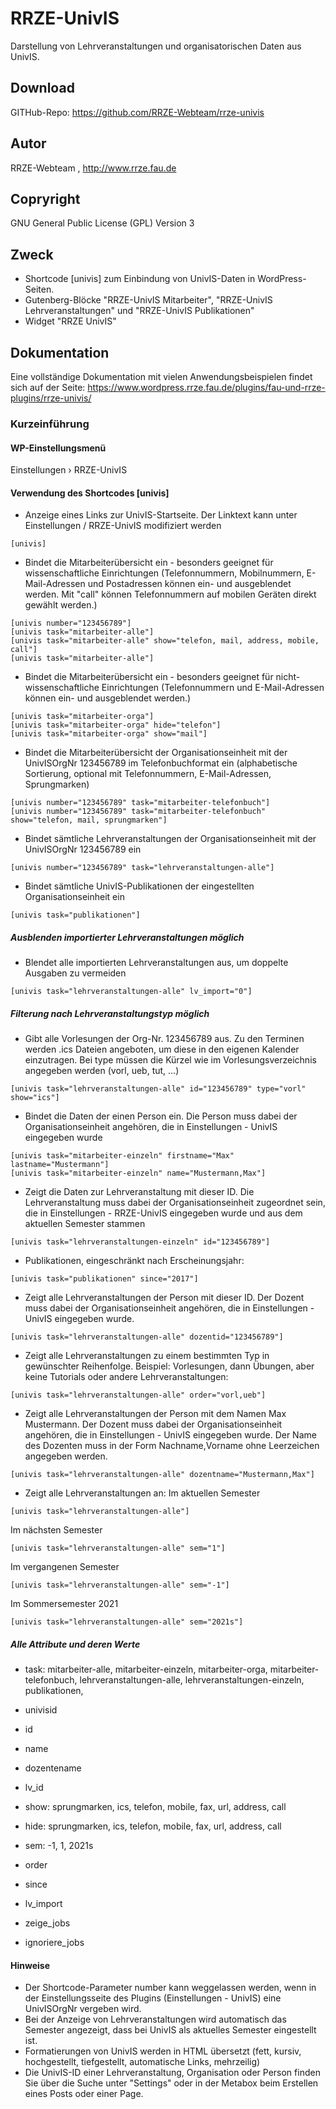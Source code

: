 # RRZE-UnivIS

Darstellung von Lehrveranstaltungen und organisatorischen Daten aus UnivIS.

## Download 

GITHub-Repo: https://github.com/RRZE-Webteam/rrze-univis


## Autor 
RRZE-Webteam , http://www.rrze.fau.de

## Copryright

GNU General Public License (GPL) Version 3 


## Zweck 

- Shortcode [univis] zum Einbindung von UnivIS-Daten in WordPress-Seiten.
- Gutenberg-Blöcke "RRZE-UnivIS Mitarbeiter", "RRZE-UnivIS Lehrveranstaltungen" und "RRZE-UnivIS Publikationen"
- Widget "RRZE UnivIS"

## Dokumentation

Eine vollständige Dokumentation mit vielen Anwendungsbeispielen findet sich auf der Seite: 
https://www.wordpress.rrze.fau.de/plugins/fau-und-rrze-plugins/rrze-univis/


### Kurzeinführung


#### WP-Einstellungsmenü

Einstellungen › RRZE-UnivIS

#### Verwendung des Shortcodes [univis]

- Anzeige eines Links zur UnivIS-Startseite. Der Linktext kann unter Einstellungen / RRZE-UnivIS modifiziert werden
```
[univis]
```
- Bindet die Mitarbeiterübersicht ein - besonders geeignet für wissenschaftliche Einrichtungen (Telefonnummern, Mobilnummern, E-Mail-Adressen und Postadressen können ein- und ausgeblendet werden. Mit "call" können Telefonnummern auf mobilen Geräten direkt gewählt werden.)
```
[univis number="123456789"]
[univis task="mitarbeiter-alle"]
[univis task="mitarbeiter-alle" show="telefon, mail, address, mobile, call"]
[univis task="mitarbeiter-alle"]
```    
- Bindet die Mitarbeiterübersicht ein - besonders geeignet für nicht-wissenschaftliche Einrichtungen (Telefonnummern und E-Mail-Adressen können ein- und ausgeblendet werden.)
```
[univis task="mitarbeiter-orga"]
[univis task="mitarbeiter-orga" hide="telefon"]
[univis task="mitarbeiter-orga" show="mail"]
```
- Bindet die Mitarbeiterübersicht der Organisationseinheit mit der UnivISOrgNr 123456789 im Telefonbuchformat ein (alphabetische Sortierung, optional mit Telefonnummern, E-Mail-Adressen, Sprungmarken)
```
[univis number="123456789" task="mitarbeiter-telefonbuch"]
[univis number="123456789" task="mitarbeiter-telefonbuch" show="telefon, mail, sprungmarken"]
```
- Bindet sämtliche Lehrveranstaltungen der Organisationseinheit mit der UnivISOrgNr 123456789 ein
```
[univis number="123456789" task="lehrveranstaltungen-alle"]
```
- Bindet sämtliche UnivIS-Publikationen der eingestellten Organisationseinheit ein
```
[univis task="publikationen"]
```


##### Ausblenden importierter Lehrveranstaltungen möglich

- Blendet alle importierten Lehrveranstaltungen aus, um doppelte Ausgaben zu vermeiden
```
[univis task="lehrveranstaltungen-alle" lv_import="0"]
```

##### Filterung nach Lehrveranstaltungstyp möglich

- Gibt alle Vorlesungen der Org-Nr. 123456789 aus. Zu den Terminen werden .ics Dateien angeboten, um diese in den eigenen Kalender einzutragen. Bei type müssen die Kürzel wie im Vorlesungsverzeichnis angegeben werden (vorl, ueb, tut, ...)
```
[univis task="lehrveranstaltungen-alle" id="123456789" type="vorl" show="ics"]
```
- Bindet die Daten der einen Person ein. Die Person muss dabei der Organisationseinheit angehören, die in Einstellungen - UnivIS eingegeben wurde
```
[univis task="mitarbeiter-einzeln" firstname="Max" lastname="Mustermann"]
[univis task="mitarbeiter-einzeln" name="Mustermann,Max"]
```
- Zeigt die Daten zur Lehrveranstaltung mit dieser ID. Die Lehrveranstaltung muss dabei der Organisationseinheit zugeordnet sein, die in Einstellungen - RRZE-UnivIS eingegeben wurde und aus dem aktuellen Semester stammen
```
[univis task="lehrveranstaltungen-einzeln" id="123456789"]
```
- Publikationen, eingeschränkt nach Erscheinungsjahr:
```
[univis task="publikationen" since="2017"]
```
- Zeigt alle Lehrveranstaltungen der Person mit dieser ID. Der Dozent muss dabei der Organisationseinheit angehören, die in Einstellungen - UnivIS eingegeben wurde.
```
[univis task="lehrveranstaltungen-alle" dozentid="123456789"]
```
- Zeigt alle Lehrveranstaltungen zu einem bestimmten Typ in gewünschter Reihenfolge. Beispiel: Vorlesungen, dann Übungen, aber keine Tutorials oder andere Lehrveranstaltungen:
```
[univis task="lehrveranstaltungen-alle" order="vorl,ueb"]
```
- Zeigt alle Lehrveranstaltungen der Person mit dem Namen Max Mustermann. Der Dozent muss dabei der Organisationseinheit angehören, die in Einstellungen - UnivIS eingegeben wurde. Der Name des Dozenten muss in der Form Nachname,Vorname ohne Leerzeichen angegeben werden.
```
[univis task="lehrveranstaltungen-alle" dozentname="Mustermann,Max"]
```
- Zeigt alle Lehrveranstaltungen an:
Im aktuellen Semester
```
[univis task="lehrveranstaltungen-alle"]
```
Im nächsten Semester
```
[univis task="lehrveranstaltungen-alle" sem="1"]
```
Im vergangenen Semester
```
[univis task="lehrveranstaltungen-alle" sem="-1"]
```
Im Sommersemester 2021
```
[univis task="lehrveranstaltungen-alle" sem="2021s"]
```

##### Alle Attribute und deren Werte

- task:
mitarbeiter-alle, 
mitarbeiter-einzeln, 
mitarbeiter-orga, 
mitarbeiter-telefonbuch, 
lehrveranstaltungen-alle, 
lehrveranstaltungen-einzeln, 
publikationen, 

- univisid

- id

- name

- dozentename

- lv_id

- show:
sprungmarken, 
ics, 
telefon, 
mobile, 
fax,
url,
address, 
call

- hide:
sprungmarken, 
ics, 
telefon, 
mobile, 
fax,
url,
address, 
call

- sem:
-1, 
1, 
2021s

- order

- since

- lv_import

- zeige_jobs

- ignoriere_jobs

#### Hinweise

- Der Shortcode-Parameter number kann weggelassen werden, wenn in der Einstellungsseite des Plugins (Einstellungen - UnivIS) eine UnivISOrgNr vergeben wird. 
- Bei der Anzeige von Lehrveranstaltungen wird automatisch das Semester angezeigt, dass bei UnivIS als aktuelles Semester eingestellt ist. 
- Formatierungen von UnivIS werden in HTML übersetzt (fett, kursiv, hochgestellt, tiefgestellt, automatische Links, mehrzeilig)
- Die UnivIS-ID einer Lehrveranstaltung, Organisation oder Person finden Sie über die Suche unter "Settings" oder in der Metabox beim Erstellen eines Posts oder einer Page.